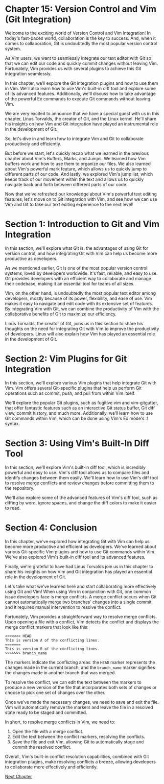 # Chapter 15: Version Control and Vim (Git Integration)

Welcome to the exciting world of Version Control and Vim Integration! In today's fast-paced world, collaboration is the key to success. And, when it comes to collaboration, Git is undoubtedly the most popular version control system. 

As Vim users, we want to seamlessly integrate our text editor with Git so that we can edit our code and quickly commit changes without leaving Vim. Fortunately, Vim provides us with several plugins to achieve this Git integration seamlessly.

In this chapter, we’ll explore the Git integration plugins and how to use them in Vim. We’ll also learn how to use Vim's built-in diff tool and explore some of its advanced features. Additionally, we'll discuss how to take advantage of the powerful Ex commands to execute Git commands without leaving Vim.

We are very excited to announce that we have a special guest with us in this chapter, Linus Torvalds, the creator of Git, and the Linux kernel. He'll share his insights on how Vim and Git integration have played an instrumental role in the development of Git.

So, let's dive in and learn how to integrate Vim and Git to collaborate productively and efficiently.

But before we start, let's quickly recap what we learned in the previous chapter about Vim's Buffers, Marks, and Jumps. We learned how Vim buffers work and how to use them to organize our files. We also learned about Vim's powerful mark feature, which allows us to quickly jump to different parts of our code. And lastly, we explored Vim's jump list, which keeps track of our movement within the text and allows us to quickly navigate back and forth between different parts of our code.

Now that we've refreshed our knowledge about Vim's powerful text editing features, let's move on to Git integration with Vim, and see how we can use Vim and Git to take our text editing experience to the next level!
# Section 1: Introduction to Git and Vim Integration

In this section, we'll explore what Git is, the advantages of using Git for version control, and how integrating Git with Vim can help us become more productive as developers.

As we mentioned earlier, Git is one of the most popular version control systems, loved by developers worldwide. It's fast, reliable, and easy to use. Git provides developers with an efficient way to collaborate and manage their codebase, making it an essential tool for teams of all sizes.

Vim, on the other hand, is undoubtedly the most popular text editor among developers, mostly because of its power, flexibility, and ease of use. Vim makes it easy to navigate and edit code with its extensive set of features. By integrating Vim with Git, we can combine the productivity of Vim with the collaborative benefits of Git to maximize our efficiency.

Linus Torvalds, the creator of Git, joins us in this section to share his thoughts on the need for integrating Git with Vim to improve the productivity of developers. Linus will also explain how Vim has played an essential role in the development of Git.

# Section 2: Vim Plugins for Git Integration

In this section, we'll explore various Vim plugins that help integrate Git with Vim. Vim offers several Git-specific plugins that help us perform Git operations such as commit, push, and pull from within Vim itself.

We'll explore the popular Git plugins, such as fugitive.vim and vim-gitgutter, that offer fantastic features such as an interactive Git status buffer, Git diff view, commit history, and much more. Additionally, we'll learn how to use Git commands within Vim, which can be done using Vim's Ex mode's :! syntax.

# Section 3: Using Vim's Built-In Diff Tool

In this section, we'll explore Vim's built-in diff tool, which is incredibly powerful and easy to use. Vim's diff tool allows us to compare files and identify changes between them easily. We'll learn how to use Vim's diff tool to resolve merge conflicts and review changes before committing them to the repository.

We'll also explore some of the advanced features of Vim's diff tool, such as diffing by word, ignore spaces, and change the diff colors to make it easier to read.

# Section 4: Conclusion

In this chapter, we've explored how integrating Git with Vim can help us become more productive and efficient as developers. We've learned about various Git-specific Vim plugins and how to use Git commands within Vim. We've also explored Vim's built-in diff tool and its advanced features.

Finally, we're grateful to have had Linus Torvalds join us in this chapter to share his insights on how Vim and Git integration has played an essential role in the development of Git.

Let's take what we've learned here and start collaborating more effectively using Git and Vim!
When using Vim in conjunction with Git, one common issue developers face is merge conflicts. A merge conflict occurs when Git cannot automatically merge two branches' changes into a single commit, and it requires manual intervention to resolve the conflict.

Fortunately, Vim provides a straightforward way to resolve merge conflicts. Upon opening a file with a conflict, Vim detects the conflict and displays the merge conflict markers that look like this:

```
<<<<<<< HEAD
This is version A of the conflicting lines.
=======
This is version B of the conflicting lines.
>>>>>>> branch_name
```

The markers indicate the conflicting areas: the `HEAD` marker represents the changes made in the current branch, and the `branch_name` marker signifies the changes made in another branch that was merged.

To resolve the conflict, we can edit the text between the markers to produce a new version of the file that incorporates both sets of changes or choose to pick one set of changes over the other.

Once we've made the necessary changes, we need to save and exit the file. Vim will automatically remove the markers and leave the file in a resolved state ready to be staged and committed.

In short, to resolve merge conflicts in Vim, we need to:

1. Open the file with a merge conflict.
2. Edit the text between the conflict markers, resolving the conflicts.
3. Save the file and exit Vim, allowing Git to automatically stage and commit the resolved conflict.

Overall, Vim's built-in conflict resolution capabilities, combined with Git integration plugins, make resolving conflicts a breeze, allowing developers to collaborate more effectively and efficiently.


[Next Chapter](16_Chapter16.md)
